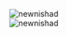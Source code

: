 <div align="center">
  <img src="https://github-readme-streak-stats.herokuapp.com/?user=newnishad&theme=blue-green&cache_seconds=1800" alt="newnishad" />
  <br>
  <img src="https://github-readme-stats.vercel.app/api?username=newnishad&theme=blue-green&cache_seconds=1800" alt="newnishad" />
</div>
